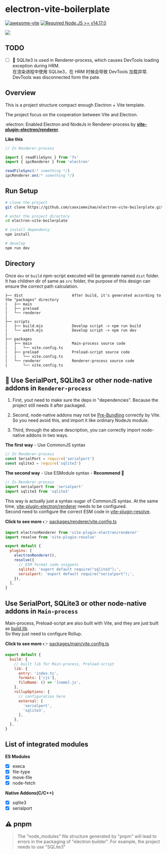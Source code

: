# electron-vite-boilerplate

[![awesome-vite](https://awesome.re/badge.svg)](https://github.com/vitejs/awesome-vite)
[![Required Node.JS >= v14.17.0](https://img.shields.io/static/v1?label=node&message=%3E=14.17.0&logo=node.js&color=3f893e&style=flat)](https://nodejs.org/about/releases)

<img src="https://raw.githubusercontent.com/caoxiemeihao/electron-vite-boilerplate/main/packages/renderer/public/screenshot.png" />

## TODO

  - [ ] 🐞 SQLite3 is used in Renderer-process, which causes DevTools loading exception during HRM.  
  在渲染进程中使用 SQLite3，在 HRM 时候会导致 DevTools 加载异常.  
  DevTools was disconnected form the pate.

## Overview

This is a project structure compact enough Electron + Vite template.

The project focus on the cooperation between Vite and Electron.

:electron: Enabled Electron and NodeJs in Renderer-process by **[vite-plugin-electron/renderer](https://github.com/electron-vite/vite-plugin-electron)**.

**Like this**

```js
// In Renderer-process

import { readFileSync } from 'fs'
import { ipcRenderer } from 'electron'

readFileSync(/* something */)
ipcRenderer.on(/* something */)
```

## Run Setup

  ```bash
  # clone the project
  git clone https://github.com/caoxiemeihao/electron-vite-boilerplate.git -b nodeIntegration

  # enter the project directory
  cd electron-vite-boilerplate

  # install dependency
  npm install

  # develop
  npm run dev
  ```

## Directory

Once `dev` or `build` npm-script executed will be generate named `dist` folder. It has children dir of same as `src` folder, the purpose of this design can ensure the correct path calculation.

```tree
├── dist                      After build, it's generated according to the "packages" directory
|   ├── main
|   ├── preload
|   └── renderer
|
├── scripts
|   ├── build.mjs             Develop script -> npm run build
|   └── watch.mjs             Develop script -> npm run dev
|
├── packages
|   ├── main                  Main-process source code
|   |   └── vite.config.ts
|   ├── preload               Preload-script source code
|   |   └── vite.config.ts
|   └── renderer              Renderer-process source code
|       └── vite.config.ts
```

## 🚧 Use SerialPort, SQLite3 or other node-native addons in `Renderer-process`

1. First, yout need to make sure the deps in "dependencies". Because the project still needs it after packaged.

2. Second, node-native addons may not be [Pre-Bundling](https://vitejs.dev/guide/dep-pre-bundling.html) correctly by Vite. So you need avoid this, and import it like ordinary NodeJs module.

3. Third, through the above description, you can correctly import node-native addons in two ways.

**The first way** - Use CommonJS syntax

```js
// In Renderer-process
const SerialPort = require('serialport')
const sqlite3 = require('sqlite3')
```

**The second way** - Use ESModule syntax - **Recommend 🎉**

```js
// In Renderer-process
import serialport from 'serialport'
import sqlite3 from 'sqlite3'
```

This way is actually just a syntax-sugar of CommonJS syntax. At the same time, [vite-plugin-electron/renderer](https://github.com/electron-vite/vite-plugin-electron) needs to be configured.  
Second need to configure the correct ESM code in [vite-plugin-resolve](https://github.com/caoxiemeihao/vite-plugins/tree/main/packages/resolve).

**Click to see more** 👉 [packages/renderer/vite.config.ts](https://github.com/electron-vite/electron-vite-boilerplate/blob/nodeIntegration/packages/renderer/vite.config.ts)

```js
import electronRenderer from 'vite-plugin-electron/renderer'
import resolve from 'vite-plugin-resolve'

export default {
  plugins: [
    electronRenderer(),
    resolve({
      // ESM format code snippets
      sqlite3: 'export default require("sqlite3");',
      serialport: 'export default require("serialport");',
    }),
  ],
}
```

## Use SerialPort, SQLite3 or other node-native addons in `Main-process`

Main-process, Preload-script are also built with Vite, and they are just built as [build.lib](https://vitejs.dev/config/#build-lib).  
So they just need to configure Rollup.  

**Click to see more** 👉 [packages/main/vite.config.ts](https://github.com/caoxiemeihao/electron-vite-boilerplate/blob/main/packages/main/vite.config.ts)

```js
export default {
  build: {
    // built lib for Main-process, Preload-script
    lib: {
      entry: 'index.ts',
      formats: ['cjs'],
      fileName: () => '[name].js',
    },
    rollupOptions: {
      // configuration here
      external: [
        'serialport',
        'sqlite3',
      ],
    },
  },
}
```

## List of integrated modules

**ES Modules**

- [x] execa
- [x] file-type
- [x] move-file
- [x] node-fetch

**Native Addons(C/C++)**

- [x] sqlite3
- [x] serialport

## ⚠️ pnpm

> The "node_modules" file structure generated by "pnpm" will lead to errors in the packaging of "electron builder". For example, the project needs to use "SQLite3"
